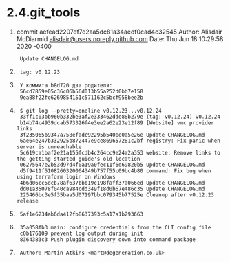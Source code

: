 # 2.4.git_tools

1.
	commit aefead2207ef7e2aa5dc81a34aedf0cad4c32545
	Author: Alisdair McDiarmid <alisdair@users.noreply.github.com>
	Date:   Thu Jun 18 10:29:58 2020 -0400

		Update CHANGELOG.md

2.
		tag: v0.12.23
	
3.
		У коммита b8d720 два родителя:
		56cd7859e05c36c06b56d013b55a252d0bb7e158
		9ea88f22fc6269854151c571162c5bcf958bee2b

4. 
		$ git log --pretty=oneline v0.12.23...v0.12.24
		33ff1c03bb960b332be3af2e333462dde88b279e (tag: v0.12.24) v0.12.24
		b14b74c4939dcab573326f4e3ee2a62e23e12f89 [Website] vmc provider links
		3f235065b9347a758efadc92295b540ee0a5e26e Update CHANGELOG.md
		6ae64e247b332925b872447e9ce869657281c2bf registry: Fix panic when server is unreachable
		5c619ca1baf2e21a155fcdb4c264cc9e24a2a353 website: Remove links to the getting started guide's old location
		06275647e2b53d97d4f0a19a0fec11f6d69820b5 Update CHANGELOG.md
		d5f9411f5108260320064349b757f55c09bc4b80 command: Fix bug when using terraform login on Windows
		4b6d06cc5dcb78af637bbb19c198faff37a066ed Update CHANGELOG.md
		dd01a35078f040ca984cdd349f18d0b67e486c35 Update CHANGELOG.md
		225466bc3e5f35baa5d07197bbc079345b77525e Cleanup after v0.12.23 release
	
5. 
		5af1e6234ab6da412fb8637393c5a17a1b293663
	
6. 
		35a058fb3 main: configure credentials from the CLI config file
		c0b176109 prevent log output during init
		8364383c3 Push plugin discovery down into command package

7.
		Author: Martin Atkins <mart@degeneration.co.uk>

